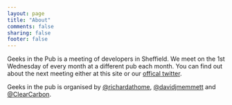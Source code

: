 ```yaml
---
layout: page
title: "About"
comments: false
sharing: false
footer: false
---
```

Geeks in the Pub is a meeting of developers in Sheffield. We meet on the 1st Wednesday of every month at a different pub each month. You can find out about the next meeting either at this site or our [offical twitter](http://twitter.com/GitPub_Shef).

Geeks in the pub is organised by [@richardathome](http://www.twitter.com/richardathome),
[@davidjmemmett](http://www.twitter.com/davidjmemmett) and [@ClearCarbon](http://www.twitter.com/ClearCarbon).
